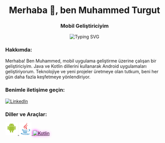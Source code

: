 <h1 align="center">Merhaba 👋, ben Muhammed Turgut</h1>
<h3 align="center">Mobil Geliştiriciyim</h3>

<p align="center">
  <img src="https://readme-typing-svg.herokuapp.com?color=%2336BCF7&lines=Mobil+uygulama+geliştiriyorum;Java%2C+Kotlin+ve+Android" alt="Typing SVG" />
</p>

<h3 align="left">Hakkımda:</h3>
<p align="left">
  Merhaba! Ben Muhammed, mobil uygulama geliştirme üzerine çalışan bir geliştiriciyim. Java ve Kotlin dillerini kullanarak Android uygulamaları geliştiriyorum. Teknolojiye ve yeni projeler üretmeye olan tutkum, beni her gün daha fazla keşfetmeye yönlendiriyor.
</p>

<h3 align="left">Benimle iletişime geçin:</h3>
<p align="left">
  <a href="https://linkedin.com/tr/https://www.linkedin.com/tr/muhammed-turgut/" target="blank">
    <img align="center" src="https://raw.githubusercontent.com/rahuldkjain/github-profile-readme-generator/master/src/images/icons/Social/linked-in-alt.svg" alt="LinkedIn" height="30" width="40" />
  </a>
</p>

<h3 align="left">Diller ve Araçlar:</h3>
<p align="left">
  <a href="https://developer.android.com" target="_blank" rel="noreferrer">
    <img src="https://raw.githubusercontent.com/devicons/devicon/master/icons/android/android-original-wordmark.svg" alt="Android" width="40" height="40"/>
  </a>
  <a href="https://www.java.com" target="_blank" rel="noreferrer">
    <img src="https://raw.githubusercontent.com/devicons/devicon/master/icons/java/java-original.svg" alt="Java" width="40" height="40"/>
  </a>
  <a href="https://kotlinlang.org" target="_blank" rel="noreferrer">
    <img src="https://www.vectorlogo.zone/logos/kotlinlang/kotlinlang-icon.svg" alt="Kotlin" width="40" height="40" style="filter: drop-shadow(0 0 5px rgb(255, 0, 255));"/>
  </a>
</p>

<style>
  img[src*="kotlinlang-icon"] {
    animation: rainbow 3s infinite;
  }

 

